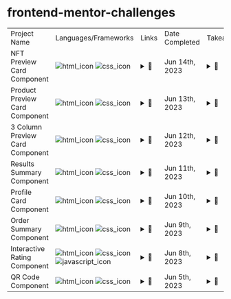 # frontend-mentor-challenges

<table>
    <tr>
      <td>Project Name</td>
      <td>Languages/Frameworks</td>
      <td>Links</td>
      <td>Date Completed</td>
      <td>Takeaways</td>
      <td>Trial #</td>
    </tr>
    <tr>
      <td>NFT Preview Card Component</td>
      <td>
        <img src="https://img.shields.io/badge/HTML5-E34F26?logo=html5&logoColor=white" alt="html_icon">
        <img src="https://img.shields.io/badge/CSS3-1572B6?logo=css3&logoColor=white" alt="css_icon">
      </td>
      <td>
        <details>
          <summary>🔗</summary>
          <br>
          <p><a href="https://www.frontendmentor.io/challenges/nft-preview-card-component-SbdUL_w0U">💾 Challenge</a></p>
          <p><a href="https://www.frontendmentor.io/solutions/nft-preview-card-component-ZoPootN-vz">📨 Submission</a></p>
          <p><a href="https://github.com/Zy8712/frontend-mentor-challenges/tree/main/nft-preview-card-component/my-work">👨‍💻 My_Code</a></p>
          <p><a href="https://htmlpreview.github.io/?https://github.com/Zy8712/frontend-mentor-challenges/blob/main/nft-preview-card-component/my-work/index.html">🖥️ Preview</a></p>
        </details>
      </td>
      <td>Jun 14th, 2023</td>
      <td>
        <details>
          <summary> 📝 </summary>
          <ul>
            <br>
            <li></li>
          </ul>
        </details>
      </td>
      <td>#1</td>
    </tr>
       <tr>
      <td>Product Preview Card Component</td>
      <td>
        <img src="https://img.shields.io/badge/HTML5-E34F26?logo=html5&logoColor=white" alt="html_icon">
        <img src="https://img.shields.io/badge/CSS3-1572B6?logo=css3&logoColor=white" alt="css_icon">
      </td>
      <td>
        <details>
          <summary>🔗</summary>
          <br>
          <p><a href="https://www.frontendmentor.io/challenges/product-preview-card-component-GO7UmttRfa">💾 Challenge</a></p>
          <p><a href="https://www.frontendmentor.io/solutions/product-preview-card-component-XUeCFaM_c7">📨 Submission</a></p>
          <p><a href="https://github.com/Zy8712/frontend-mentor-challenges/tree/main/product-preview-card-component/my-work">👨‍💻 My_Code</a></p>
          <p><a href="https://htmlpreview.github.io/?https://github.com/Zy8712/frontend-mentor-challenges/blob/main/product-preview-card-component/my-work/index.html">🖥️ Preview</a></p>
        </details>
      </td>
      <td>Jun 13th, 2023</td>
      <td>
        <details>
          <summary> 📝 </summary>
          <ul>
            <br>
            <li></li>
          </ul>
        </details>
      </td>
      <td>#1</td>
    </tr>
    <tr>
      <td>3 Column Preview Card Component</td>
      <td>
        <img src="https://img.shields.io/badge/HTML5-E34F26?logo=html5&logoColor=white" alt="html_icon">
        <img src="https://img.shields.io/badge/CSS3-1572B6?logo=css3&logoColor=white" alt="css_icon">
      </td>
      <td>
        <details>
          <summary>🔗</summary>
          <br>
          <p><a href="https://www.frontendmentor.io/challenges/3column-preview-card-component-pH92eAR2-">💾 Challenge</a></p>
          <p><a href="https://www.frontendmentor.io/solutions/3-colum-preview-card-component-bx04fR0CV3">📨 Submission</a></p>
          <p><a href="https://github.com/Zy8712/frontend-mentor-challenges/tree/main/3-column-preview-card-component/my-work">👨‍💻 My_Code</a></p>
          <p><a href="https://htmlpreview.github.io/?https://github.com/Zy8712/frontend-mentor-challenges/blob/main/3-column-preview-card-component/my-work/index.html">🖥️ Preview</a></p>
        </details>
      </td>
      <td>Jun 12th, 2023</td>
      <td>
        <details>
          <summary> 📝 </summary>
          <ul>
            <br>
            <li>background-color:rgba(0,0,0,0)</li>
          </ul>
        </details>
      </td>
      <td>#1</td>
    </tr>
    <tr>
      <td>Results Summary Component</td>
      <td>
        <img src="https://img.shields.io/badge/HTML5-E34F26?logo=html5&logoColor=white" alt="html_icon">
        <img src="https://img.shields.io/badge/CSS3-1572B6?logo=css3&logoColor=white" alt="css_icon">
      </td>
      <td>
        <details>
          <summary>🔗</summary>
          <br>
          <p><a href="https://www.frontendmentor.io/challenges/results-summary-component-CE_K6s0maV">💾 Challenge</a></p>
          <p><a href="https://www.frontendmentor.io/solutions/results-summary-component-ei-KIkDlH6">📨 Submission</a></p>
          <p><a href="https://github.com/Zy8712/frontend-mentor-challenges/tree/main/results-summary-component">👨‍💻 My_Code</a></p>
          <p><a href="https://htmlpreview.github.io/?https://github.com/Zy8712/frontend-mentor-challenges/blob/main/results-summary-component/my-work/index.html">🖥️ Preview</a></p>
        </details>
      </td>
      <td>Jun 11th, 2023</td>
      <td>
        <details>
          <summary> 📝</summary>
          <ul>
            <br>
            <li>gradient-backgrounds</li>
            <li>working-with-2column-format</li>
            <li>postion:relative</li>
            <li>@media(max-width: 720px)</li>
            <li>horizontal centering</li>
            <li>vertical centering</li>
            <li>display:flex</li>
            <li>flex-direction:column</li>
            <li>justify-content:center</li>
            <li>align-items:center</li>
            <li>min-height:100vh</li>
          </ul>
        </details>
      </td>
      <td>#1</td>
    </tr>
      <tr>
      <td>Profile Card Component</td>
      <td>
        <img src="https://img.shields.io/badge/HTML5-E34F26?logo=html5&logoColor=white" alt="html_icon">
        <img src="https://img.shields.io/badge/CSS3-1572B6?logo=css3&logoColor=white" alt="css_icon">
      </td>
      <td>
        <details>
          <summary>🔗</summary>
          <br>
          <p><a href="https://www.frontendmentor.io/challenges/profile-card-component-cfArpWshJ">💾 Challenge</a></p>
          <p><a href="https://www.frontendmentor.io/solutions/profile-card-component-xUxpY2QYRd">📨 Submission</a></p>
          <p><a href="https://github.com/Zy8712/frontend-mentor-challenges/tree/main/profile-card-component">👨‍💻 My_Code</a></p>
          <p><a href="https://htmlpreview.github.io/?https://github.com/Zy8712/frontend-mentor-challenges/blob/main/profile-card-component/my-work/index.html">🖥️ Preview</a></p>
        </details>
      </td>
      <td>Jun 10th, 2023</td>
      <td>
        <details>
          <summary> 📝</summary>
          <ul>
            <br>
            <li>postion:relative</li>
            <li>top:-55px</li>
            <li>background-image:url(),url()</li>
            <li>background-position:</li>
            <li>horizontal centering</li>
            <li>vertical centering</li>
            <li>display:flex</li>
            <li>flex-direction:column</li>
            <li>justify-content:center</li>
            <li>align-items:center</li>
            <li>min-height:100vh</li>
          </ul>
        </details>
      </td>
      <td>#1</td>
    </tr>
      <tr>
      <td>Order Summary Component</td>
      <td>
        <img src="https://img.shields.io/badge/HTML5-E34F26?logo=html5&logoColor=white" alt="html_icon">
        <img src="https://img.shields.io/badge/CSS3-1572B6?logo=css3&logoColor=white" alt="css_icon">
      </td>
      <td>
        <details>
          <summary>🔗</summary>
          <br>
          <p><a href="https://www.frontendmentor.io/challenges/order-summary-component-QlPmajDUj">💾 Challenge</a></p>
          <p><a href="https://www.frontendmentor.io/solutions/order-summary-component-WE31xQiACv">📨 Submission</a></p>
          <p><a href="https://github.com/Zy8712/frontend-mentor-challenges/tree/main/order-summary-component">👨‍💻 My_Code</a></p>
          <p><a href="https://htmlpreview.github.io/?https://github.com/Zy8712/frontend-mentor-practice/blob/main/order-summary-component/my-work/index.html">🖥️ Preview</a></p>
        </details>
      </td>
      <td>Jun 9th, 2023</td>
      <td>
        <details>
          <summary> 📝</summary>
          <ul>
            <br>
            <li>background-image:url()</li>
            <li>background-repeat:no-repeat</li>
            <li>background-size:contain</li>
            <li>@media(max-width: 720px)</li>
            <li>horizontal centering</li>
            <li>vertical centering</li>
            <li>display:flex</li>
            <li>flex-direction:column</li>
            <li>justify-content:center</li>
            <li>align-items:center</li>
            <li>min-height:100vh</li>
          </ul>
        </details>
      </td>
      <td>#1</td>
    </tr>
        <tr>
      <td>Interactive Rating Component</td>
      <td>
        <img src="https://img.shields.io/badge/HTML5-E34F26?logo=html5&logoColor=white" alt="html_icon">
        <img src="https://img.shields.io/badge/CSS3-1572B6?logo=css3&logoColor=white" alt="css_icon">
        <img src="https://img.shields.io/badge/JavaScript-black?logo=javascript&logoColor=yellow" alt="javascript_icon">
      </td>
      <td>
        <details>
          <summary>🔗</summary>
          <br>
          <p><a href="https://www.frontendmentor.io/challenges/interactive-rating-component-koxpeBUmI">💾 Challenge</a></p>
          <p><a href="https://www.frontendmentor.io/solutions/interactive-rating-component-rtYk-cl4oF">📨 Submission</a></p>
          <p><a href="https://github.com/Zy8712/frontend-mentor-challenges/tree/main/interactive-rating-component">👨‍💻 My_Code</a></p>
          <p><a href="https://htmlpreview.github.io/?https://github.com/Zy8712/frontend-mentor-practice/blob/main/interactive-rating-component/my-work/index.html">🖥️ Preview</a></p>
        </details>
      </td>
      <td>Jun 8th, 2023</td>
      <td>
        <details>
          <summary> 📝</summary>
          <ul>
            <br>
            <li>justify-content:space-between</li>
            <li>display:none</li>
            <li>horizontal centering</li>
            <li>vertical centering</li>
            <li>display:flex</li>
            <li>flex-direction:column</li>
            <li>justify-content:center</li>
            <li>align-items:center</li>
            <li>min-height:100vh</li>
          </ul>
        </details>
      </td>
      <td>#1</td>
    </tr>
  <tr>
      <td>QR Code Component</td>
      <td>
        <img src="https://img.shields.io/badge/HTML5-E34F26?logo=html5&logoColor=white" alt="html_icon">
        <img src="https://img.shields.io/badge/CSS3-1572B6?logo=css3&logoColor=white" alt="css_icon">
      </td>
      <td>
        <details>
          <summary>🔗</summary>
          <br>
          <p><a href="https://www.frontendmentor.io/challenges/qr-code-component-iux_sIO_H">💾 Challenge</a></p>
          <p><a href="https://www.frontendmentor.io/solutions/qr-code-component--5WXBrWYG6">📨 Submission</a></p>
          <p><a href="https://github.com/Zy8712/frontend-mentor-challenges/tree/main/qr-code-component">👨‍💻 My_Code</a></p>
          <p><a href="https://htmlpreview.github.io/?https://github.com/Zy8712/frontend-mentor-practice/blob/main/qr-code-component/my-work/index.html">🖥️ Preview</a></p>
        </details>
      </td>
      <td>Jun 5th, 2023</td>
      <td>
        <details>
          <summary> 📝</summary>
          <ul>
            <br>
            <li>horizontal centering</li>
            <li>vertical centering</li>
            <li>display:flex</li>
            <li>justify-content:center</li>
            <li>align-items:center</li>
            <li>min-height:100vh</li>
          </ul>
        </details>
      </td>
      <td>#1</td>
    </tr>
</table>


  

  

  


